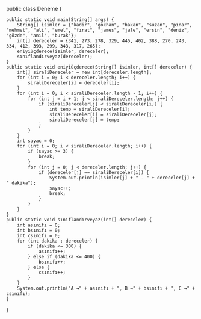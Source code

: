 public class Deneme {

    public static void main(String[] args) {
        String[] isimler = {"kadir", "gökhan", "hakan", "suzan", "pınar", "mehmet", "ali", "emel", "fırat", "james", "jale", "ersin", "deniz", "gözde", "anıl", "burak"};
        int[] dereceler = {341, 273, 278, 329, 445, 402, 388, 270, 243, 334, 412, 393, 299, 343, 317, 265};
        eniyiüçderece(isimler, dereceler);
        sınıflandırveyaz(dereceler);
    }
    public static void eniyiüçderece(String[] isimler, int[] dereceler) {
        int[] siraliDereceler = new int[dereceler.length];
        for (int i = 0; i < dereceler.length; i++) {
            siraliDereceler[i] = dereceler[i];
        }
        for (int i = 0; i < siraliDereceler.length - 1; i++) {
            for (int j = i + 1; j < siraliDereceler.length; j++) {
                if (siraliDereceler[j] < siraliDereceler[i]) {
                    int temp = siraliDereceler[i];
                    siraliDereceler[i] = siraliDereceler[j];
                    siraliDereceler[j] = temp;
                }
            }
        }
        int sayac = 0;
        for (int i = 0; i < siraliDereceler.length; i++) {
            if (sayac >= 3) {
                break;
            }
            for (int j = 0; j < dereceler.length; j++) {
                if (dereceler[j] == siraliDereceler[i]) {
                    System.out.println(isimler[j] + " - " + dereceler[j] + " dakika");
                    sayac++;
                    break;
                }
            }
        }
    }
    public static void sınıflandırveyaz(int[] dereceler) {
        int asınıfı = 0;
        int bsınıfı = 0;
        int csınıfı = 0;
        for (int dakika : dereceler) {
            if (dakika <= 300) {
                asınıfı++;
            } else if (dakika <= 400) {
                bsınıfı++;
            } else {
                csınıfı++;
            }
        }
        System.out.println("A →" + asınıfı + ", B →" + bsınıfı + ", C →" + csınıfı);
    }
}
